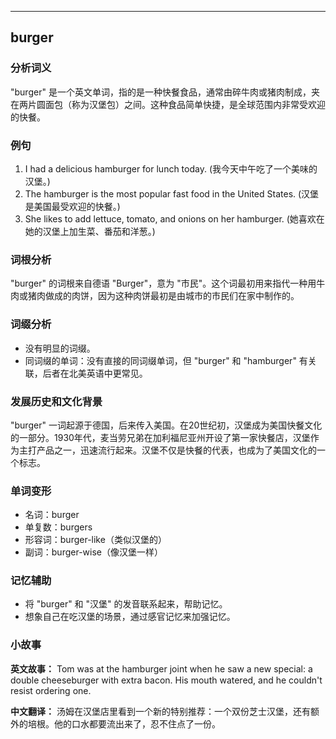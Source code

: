 
---------------
## burger
### 分析词义
"burger" 是一个英文单词，指的是一种快餐食品，通常由碎牛肉或猪肉制成，夹在两片圆面包（称为汉堡包）之间。这种食品简单快捷，是全球范围内非常受欢迎的快餐。

### 例句
1. I had a delicious hamburger for lunch today. (我今天中午吃了一个美味的汉堡。)
2. The hamburger is the most popular fast food in the United States. (汉堡是美国最受欢迎的快餐。)
3. She likes to add lettuce, tomato, and onions on her hamburger. (她喜欢在她的汉堡上加生菜、番茄和洋葱。)

### 词根分析
"burger" 的词根来自德语 "Burger"，意为 "市民"。这个词最初用来指代一种用牛肉或猪肉做成的肉饼，因为这种肉饼最初是由城市的市民们在家中制作的。

### 词缀分析
- 没有明显的词缀。
- 同词缀的单词：没有直接的同词缀单词，但 "burger" 和 "hamburger" 有关联，后者在北美英语中更常见。

### 发展历史和文化背景
"burger" 一词起源于德国，后来传入美国。在20世纪初，汉堡成为美国快餐文化的一部分。1930年代，麦当劳兄弟在加利福尼亚州开设了第一家快餐店，汉堡作为主打产品之一，迅速流行起来。汉堡不仅是快餐的代表，也成为了美国文化的一个标志。

### 单词变形
- 名词：burger
- 单复数：burgers
- 形容词：burger-like（类似汉堡的）
- 副词：burger-wise（像汉堡一样）

### 记忆辅助
- 将 "burger" 和 "汉堡" 的发音联系起来，帮助记忆。
- 想象自己在吃汉堡的场景，通过感官记忆来加强记忆。

### 小故事
**英文故事：**
Tom was at the hamburger joint when he saw a new special: a double cheeseburger with extra bacon. His mouth watered, and he couldn't resist ordering one.

**中文翻译：**
汤姆在汉堡店里看到一个新的特别推荐：一个双份芝士汉堡，还有额外的培根。他的口水都要流出来了，忍不住点了一份。

